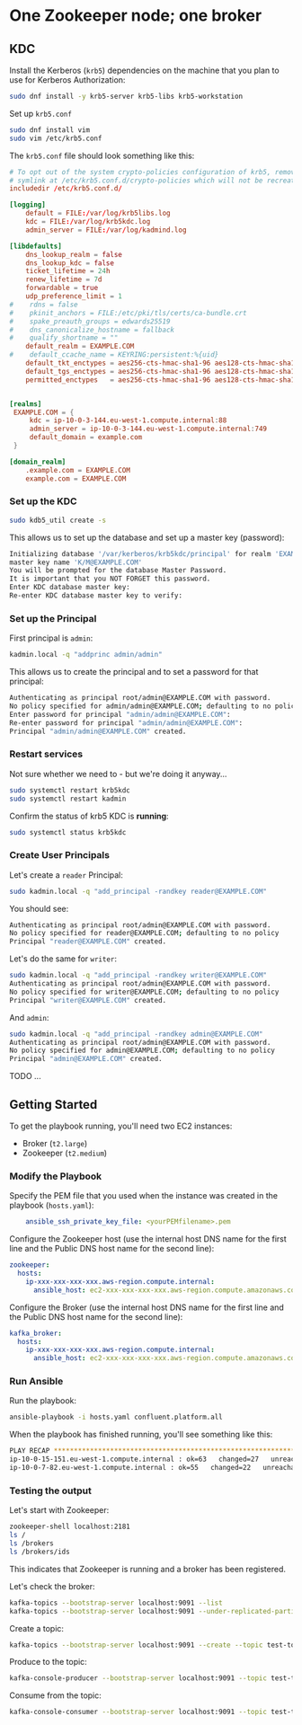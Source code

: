 # One Zookeeper node; one broker

## KDC

Install the Kerberos (`krb5`) dependencies on the machine that you plan to use for Kerberos Authorization:

```bash
sudo dnf install -y krb5-server krb5-libs krb5-workstation
```

Set up `krb5.conf`

```bash
sudo dnf install vim
sudo vim /etc/krb5.conf
```

The `krb5.conf` file should look something like this:

```conf
# To opt out of the system crypto-policies configuration of krb5, remove the
# symlink at /etc/krb5.conf.d/crypto-policies which will not be recreated.
includedir /etc/krb5.conf.d/

[logging]
    default = FILE:/var/log/krb5libs.log
    kdc = FILE:/var/log/krb5kdc.log
    admin_server = FILE:/var/log/kadmind.log

[libdefaults]
    dns_lookup_realm = false
    dns_lookup_kdc = false
    ticket_lifetime = 24h
    renew_lifetime = 7d
    forwardable = true
    udp_preference_limit = 1
#    rdns = false
#    pkinit_anchors = FILE:/etc/pki/tls/certs/ca-bundle.crt
#    spake_preauth_groups = edwards25519
#    dns_canonicalize_hostname = fallback
#    qualify_shortname = ""
    default_realm = EXAMPLE.COM
#    default_ccache_name = KEYRING:persistent:%{uid}
    default_tkt_enctypes = aes256-cts-hmac-sha1-96 aes128-cts-hmac-sha1-96 aes256-cts-hmac-sha384-192 aes128-cts-hmac-sha256-128
    default_tgs_enctypes = aes256-cts-hmac-sha1-96 aes128-cts-hmac-sha1-96 aes256-cts-hmac-sha384-192 aes128-cts-hmac-sha256-128
    permitted_enctypes   = aes256-cts-hmac-sha1-96 aes128-cts-hmac-sha1-96 aes256-cts-hmac-sha384-192 aes128-cts-hmac-sha256-128


[realms]
 EXAMPLE.COM = {
     kdc = ip-10-0-3-144.eu-west-1.compute.internal:88
     admin_server = ip-10-0-3-144.eu-west-1.compute.internal:749
     default_domain = example.com
 }

[domain_realm]
    .example.com = EXAMPLE.COM
    example.com = EXAMPLE.COM
```

### Set up the KDC

```bash
sudo kdb5_util create -s
```

This allows us to set up the database and set up a master key (password):

```bash
Initializing database '/var/kerberos/krb5kdc/principal' for realm 'EXAMPLE.COM',
master key name 'K/M@EXAMPLE.COM'
You will be prompted for the database Master Password.
It is important that you NOT FORGET this password.
Enter KDC database master key:
Re-enter KDC database master key to verify:
```

### Set up the Principal

First principal is `admin`:

```bash
kadmin.local -q "addprinc admin/admin"
```

This allows us to create the principal and to set a password for that principal:

```bash
Authenticating as principal root/admin@EXAMPLE.COM with password.
No policy specified for admin/admin@EXAMPLE.COM; defaulting to no policy
Enter password for principal "admin/admin@EXAMPLE.COM":
Re-enter password for principal "admin/admin@EXAMPLE.COM":
Principal "admin/admin@EXAMPLE.COM" created.
```

### Restart services

Not sure whether we need to - but we're doing it anyway...

```bash
sudo systemctl restart krb5kdc
sudo systemctl restart kadmin
```

Confirm the status of krb5 KDC is **running**:

```bash
sudo systemctl status krb5kdc
```

### Create User Principals

Let's create a `reader` Principal:

```bash
sudo kadmin.local -q "add_principal -randkey reader@EXAMPLE.COM"
```

You should see:

```bash
Authenticating as principal root/admin@EXAMPLE.COM with password.
No policy specified for reader@EXAMPLE.COM; defaulting to no policy
Principal "reader@EXAMPLE.COM" created.
```

Let's do the same for `writer`:

```bash
sudo kadmin.local -q "add_principal -randkey writer@EXAMPLE.COM"
Authenticating as principal root/admin@EXAMPLE.COM with password.
No policy specified for writer@EXAMPLE.COM; defaulting to no policy
Principal "writer@EXAMPLE.COM" created.
```

And `admin`:

```bash
sudo kadmin.local -q "add_principal -randkey admin@EXAMPLE.COM"
Authenticating as principal root/admin@EXAMPLE.COM with password.
No policy specified for admin@EXAMPLE.COM; defaulting to no policy
Principal "admin@EXAMPLE.COM" created.
```

TODO ... 

## Getting Started

To get the playbook running, you'll need two EC2 instances:

- Broker (`t2.large`)
- Zookeeper (`t2.medium`)

### Modify the Playbook

Specify the PEM file that you used when the instance was created in the playbook (`hosts.yaml`): 

```yaml
    ansible_ssh_private_key_file: <yourPEMfilename>.pem
```

Configure the Zookeeper host (use the internal host DNS name for the first line and the Public DNS host name for the second line):

```yaml
zookeeper:
  hosts:
    ip-xxx-xxx-xxx-xxx.aws-region.compute.internal:
      ansible_host: ec2-xxx-xxx-xxx-xxx.aws-region.compute.amazonaws.com
```

Configure the Broker (use the internal host DNS name for the first line and the Public DNS host name for the second line):

```yaml
kafka_broker:
  hosts:
    ip-xxx-xxx-xxx-xxx.aws-region.compute.internal:
      ansible_host: ec2-xxx-xxx-xxx-xxx.aws-region.compute.amazonaws.com
```

### Run Ansible

Run the playbook:

```bash
ansible-playbook -i hosts.yaml confluent.platform.all
```

When the playbook has finished running, you'll see something like this:

```bash
PLAY RECAP *********************************************************************
ip-10-0-15-151.eu-west-1.compute.internal : ok=63   changed=27   unreachable=0    failed=0    skipped=51   rescued=0    ignored=0
ip-10-0-7-82.eu-west-1.compute.internal : ok=55   changed=22   unreachable=0    failed=0    skipped=41   rescued=0    ignored=0
```

### Testing the output

Let's start with Zookeeper:

```bash
zookeeper-shell localhost:2181
ls /
ls /brokers
ls /brokers/ids
```

This indicates that Zookeeper is running and a broker has been registered.

Let's check the broker:

```bash
kafka-topics --bootstrap-server localhost:9091 --list
kafka-topics --bootstrap-server localhost:9091 --under-replicated-partitions --describe
```

Create a topic:

```bash
kafka-topics --bootstrap-server localhost:9091 --create --topic test-topic --replication-factor 1 --partitions 1
```

Produce to the topic:

```bash
kafka-console-producer --bootstrap-server localhost:9091 --topic test-topic
```

Consume from the topic:

```bash
kafka-console-consumer --bootstrap-server localhost:9091 --topic test-topic --from-beginning
```
